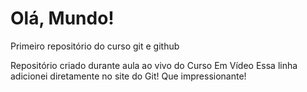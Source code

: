 # Olá, Mundo!
 Primeiro repositório do curso git e github

 Repositório criado durante aula ao vivo do Curso Em Vídeo
 Essa linha adicionei diretamente no site do Git! Que impressionante!
